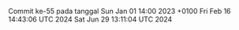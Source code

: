 Commit ke-55 pada tanggal Sun Jan 01 14:00 2023 +0100
Fri Feb 16 14:43:06 UTC 2024
Sat Jun 29 13:11:04 UTC 2024
